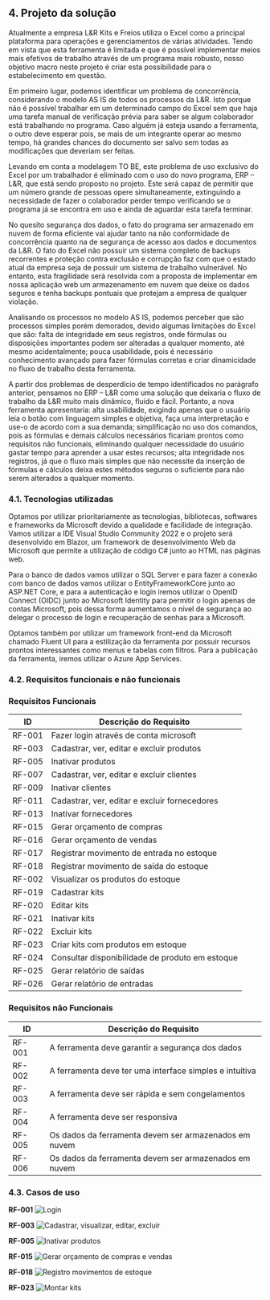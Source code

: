 ## 4. Projeto da solução
Atualmente a empresa L&R Kits e Freios utiliza o Excel como a principal plataforma para operações e gerenciamentos de várias atividades. Tendo em vista que esta ferramenta é limitada e que é possível implementar meios mais efetivos de trabalho através de um programa mais robusto, nosso objetivo macro neste projeto é criar esta possibilidade para o estabelecimento em questão. 

Em primeiro lugar, podemos identificar um problema de concorrência, considerando o modelo AS IS de todos os processos da L&R. Isto porque não é possível trabalhar em um determinado campo do Excel sem que haja uma tarefa manual de verificação prévia para saber se algum colaborador está trabalhando no programa. Caso alguém já esteja usando a ferramenta, o outro deve esperar pois, se mais de um integrante operar ao mesmo tempo, há grandes chances do documento ser salvo sem todas as modificações que deveriam ser feitas.  

Levando em conta a modelagem TO BE, este problema de uso exclusivo do Excel por um trabalhador é eliminado com o uso do novo programa, ERP – L&R, que está sendo proposto no projeto. Este será capaz de permitir que um número grande de pessoas opere simultaneamente, extinguindo a necessidade de fazer o colaborador perder tempo verificando se o programa já se encontra em uso e ainda de aguardar esta tarefa terminar.  

No quesito segurança dos dados, o fato do programa ser armazenado em nuvem de forma eficiente vai ajudar tanto na não conformidade de concorrência quanto na de segurança de acesso aos dados e documentos da L&R. O fato do Excel não possuir um sistema completo de backups recorrentes e proteção contra exclusão e corrupção faz com que o estado atual da empresa seja de possuir um sistema de trabalho vulnerável. No entanto, esta fragilidade será resolvida com a proposta de implementar em nossa aplicação web um armazenamento em nuvem que deixe os dados seguros e tenha backups pontuais que protejam a empresa de qualquer violação. 

Analisando os processos no modelo AS IS, podemos perceber que são processos simples porém demorados, devido algumas limitações do Excel que são: falta de integridade em seus registros, onde fórmulas ou disposições importantes podem ser alteradas a qualquer momento, até mesmo acidentalmente; pouca usabilidade, pois é necessário conhecimento avançado para fazer fórmulas corretas e criar dinamicidade no fluxo de trabalho desta ferramenta.  

A partir dos problemas de desperdício de tempo identificados no parágrafo anterior, pensamos no ERP – L&R como uma solução que deixaria o fluxo de trabalho da L&R muito mais dinâmico, fluido e fácil. Portanto, a nova ferramenta apresentaria: alta usabilidade, exigindo apenas que o usuário leia o botão com linguagem simples e objetiva, faça uma interpretação e use-o de acordo com a sua demanda; simplificação no uso dos comandos, pois as fórmulas e demais cálculos necessários ficariam prontos como requisitos não funcionais, eliminando qualquer necessidade do usuário gastar tempo para aprender a usar estes recursos; alta integridade nos registros, já que o fluxo mais simples que não necessite da inserção de fórmulas e cálculos deixa estes métodos seguros o suficiente para não serem alterados a qualquer momento.     


### 4.1. Tecnologias utilizadas
Optamos por utilizar prioritariamente as tecnologias, bibliotecas, softwares e frameworks da Microsoft devido a qualidade e facilidade de integração. Vamos utilizar a IDE Visual Studio Community 2022 e o projeto será desenvolvido em Blazor, um framework de desenvolvimento Web da Microsoft que permite a utilização de código C# junto ao HTML nas páginas web.  

Para o banco de dados vamos utilizar o SQL Server e para fazer a conexão com banco de dados vamos utilizar o EntityFrameworkCore junto ao ASP.NET Core, e para a autenticação e login iremos utilizar o OpenID Connect (OIDC) junto ao Microsoft Identity para permitir o login apenas de contas Microsoft, pois dessa forma aumentamos o nível de segurança ao delegar o processo de login e recuperação de senhas para a Microsoft.  

Optamos também por utilizar um framework front-end da Microsoft chamado Fluent UI para a estilização da ferramenta por possuir recursos prontos interessantes como menus e tabelas com filtros. Para a publicação da ferramenta, iremos utilizar o Azure App Services.  

### 4.2. Requisitos funcionais e não funcionais
### Requisitos Funcionais
|  ID	|  Descrição do Requisito	|
|  ---  |  ---  |
|  RF-001  |  Fazer login através de conta microsoft  |
|  RF-003  |  Cadastrar, ver, editar e excluir produtos  |
|  RF-005  |  Inativar produtos  |
|  RF-007  |  Cadastrar, ver, editar e excluir clientes  |
|  RF-009  |  Inativar clientes  |
|  RF-011  |  Cadastrar, ver, editar e excluir fornecedores  |
|  RF-013  |  Inativar fornecedores  |
|  RF-015  |  Gerar orçamento de compras  |
|  RF-016  |  Gerar orçamento de vendas  |
|  RF-017  |  Registrar movimento de entrada no estoque  |
|  RF-018  |  Registrar movimento de saída do estoque  |
|  RF-002  |  Visualizar os produtos do estoque  |
|  RF-019  |  Cadastrar kits  |
|  RF-020  |  Editar kits  |
|  RF-021  |  Inativar kits  |
|  RF-022  |  Excluir kits  |
|  RF-023  |  Criar kits com produtos em estoque  |
|  RF-024  |  Consultar disponibilidade de produto em estoque  |
|  RF-025  |  Gerar relatório de saídas  |
|  RF-026  |  Gerar relatório de entradas  |

### Requisitos não Funcionais
|  ID	|  Descrição do Requisito	|
|  ---  |  ---  |
|  RF-001  |  A ferramenta deve garantir a segurança dos dados  |
|  RF-002  |  A ferramenta deve ter uma interface simples e intuitiva  |
|  RF-003  |  A ferramenta deve ser rápida e sem congelamentos  |
|  RF-004  |  A ferramenta deve ser responsiva  |
|  RF-005  |  Os dados da ferramenta devem ser armazenados em nuvem  |
|  RF-006  |  Os dados da ferramenta devem ser armazenados em nuvem  |

### 4.3. Casos de uso

**RF-001**
![Login](https://github.com/luizfelipelinhares/TIS-Grupo10/assets/64663542/995ea9a8-115b-4fe6-816c-7510a8a5860f)

**RF-003**
![Cadastrar, visualizar, editar, excluir](https://github.com/luizfelipelinhares/TIS-Grupo10/assets/64663542/e04c1837-b61d-4f02-9aae-8b7a2e4a95d7)

**RF-005**
![Inativar produtos](https://github.com/luizfelipelinhares/TIS-Grupo10/assets/64663542/128618f5-7e66-48a4-97f0-508a47441ae5)

**RF-015**
![Gerar orçamento de compras e vendas](https://github.com/luizfelipelinhares/TIS-Grupo10/assets/64663542/995ea9a8-115b-4fe6-816c-7510a8a5860f)

**RF-018**
![Registro movimentos de estoque](https://github.com/luizfelipelinhares/TIS-Grupo10/assets/64663542/e04c1837-b61d-4f02-9aae-8b7a2e4a95d7)

**RF-023**
![Montar kits](https://github.com/luizfelipelinhares/TIS-Grupo10/assets/64663542/128618f5-7e66-48a4-97f0-508a47441ae5)



